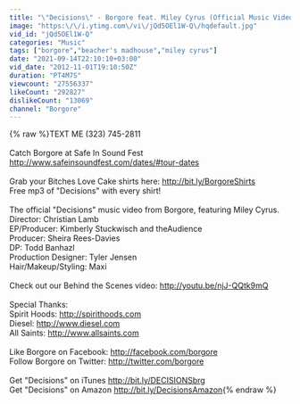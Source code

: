 ```yaml
---
title: "\"Decisions\" - Borgore feat. Miley Cyrus (Official Music Video)"
image: "https:\/\/i.ytimg.com\/vi\/jQd5OEl1W-Q\/hqdefault.jpg"
vid_id: "jQd5OEl1W-Q"
categories: "Music"
tags: ["borgore","beacher's madhouse","miley cyrus"]
date: "2021-09-14T22:10:10+03:00"
vid_date: "2012-11-01T19:10:50Z"
duration: "PT4M7S"
viewcount: "27556337"
likeCount: "292827"
dislikeCount: "13069"
channel: "Borgore"
---
```

{% raw %}TEXT ME (323) 745-2811<br /><br />Catch Borgore at Safe In Sound Fest <a rel="nofollow" target="blank" href="http://www.safeinsoundfest.com/dates/#tour-dates">http://www.safeinsoundfest.com/dates/#tour-dates</a><br /><br />Grab your Bitches Love Cake shirts here: <a rel="nofollow" target="blank" href="http://bit.ly/BorgoreShirts">http://bit.ly/BorgoreShirts</a> <br />Free mp3 of &quot;Decisions&quot; with every shirt!<br /><br />The official &quot;Decisions&quot; music video from Borgore, featuring Miley Cyrus. <br />Director: Christian Lamb<br />EP/Producer: Kimberly Stuckwisch and theAudience<br />Producer: Sheira Rees-Davies<br />DP: Todd Banhazl<br />Production Designer: Tyler Jensen<br />Hair/Makeup/Styling: Maxi<br /><br />Check out our Behind the Scenes video: <a rel="nofollow" target="blank" href="http://youtu.be/njJ-QQtk9mQ">http://youtu.be/njJ-QQtk9mQ</a><br /><br />Special Thanks: <br />Spirit Hoods: <a rel="nofollow" target="blank" href="http://spirithoods.com">http://spirithoods.com</a> <br />Diesel: <a rel="nofollow" target="blank" href="http://www.diesel.com">http://www.diesel.com</a> <br />All Saints: <a rel="nofollow" target="blank" href="http://www.allsaints.com">http://www.allsaints.com</a><br /><br />Like Borgore on Facebook: <a rel="nofollow" target="blank" href="http://facebook.com/borgore">http://facebook.com/borgore</a><br />Follow Borgore on Twitter: <a rel="nofollow" target="blank" href="http://twitter.com/borgore">http://twitter.com/borgore</a><br /><br />Get &quot;Decisions&quot; on iTunes <a rel="nofollow" target="blank" href="http://bit.ly/DECISIONSbrg">http://bit.ly/DECISIONSbrg</a><br />Get &quot;Decisions&quot; on Amazon <a rel="nofollow" target="blank" href="http://bit.ly/DecisionsAmazon">http://bit.ly/DecisionsAmazon</a>{% endraw %}
